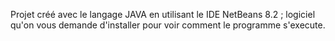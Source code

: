 Projet créé avec le langage JAVA en utilisant le IDE NetBeans 8.2 ; logiciel qu'on vous demande d'installer pour voir comment le programme s'execute.